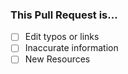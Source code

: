 ### This Pull Request is...
* [ ] Edit typos or links
* [ ] Inaccurate information
* [ ] New Resources

